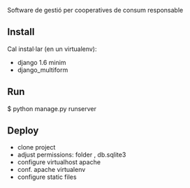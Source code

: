 Software de gestió per cooperatives de consum responsable

Install
-------

Cal instal·lar (en un virtualenv):

- django 1.6 minim
- django_multiform


Run
---

$ python manage.py runserver


Deploy
------
- clone project
- adjust permissions: folder , db.sqlite3
- configure virtualhost apache
- conf. apache virtualenv
- configure static files
